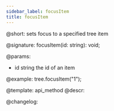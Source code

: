```yaml
---
sidebar_label: focusItem
title: focusItem
---          
```


@short: sets focus to a specified tree item

@signature: focusItem(id: string): void;


@params:
- id	string		the id of an item

@example:
tree.focusItem("1");


@template: api_method
@descr:

@changelog:


